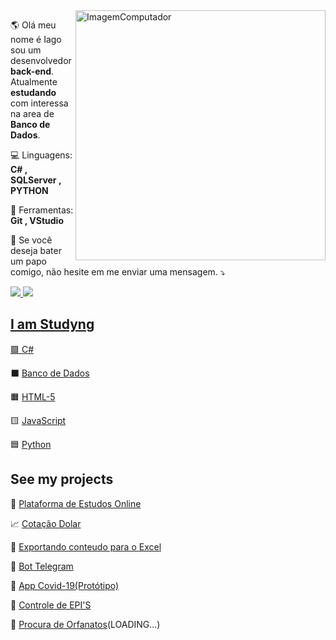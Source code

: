 <img src="https://imgur.com/iP15KIv.png" min-width="400px" max-width="400px" width="400px" align="right" alt="ImagemComputador">

<p align="left"> 
  🌎 Olá meu nome é Iago sou um desenvolvedor <strong>back-end</strong>.<br>
  Atualmente <strong>estudando</strong> com interessa na area de <strong>Banco de Dados</strong>.
</p>

<p align="left">
  💻 Linguagens: <strong>C# , SQLServer , PYTHON</strong>
</p>

<p align="left">
  💼 Ferramentas: <strong>Git , VStudio</strong>
</p>

<p align="left">
  💌 Se você deseja bater um papo comigo, não hesite em me enviar uma mensagem. ⤵️
</p>

<p align="left">

<a href="https://www.linkedin.com/in/iagoaferreira/" alt="Linkedin">
<img src="https://img.shields.io/badge/-Linkedin-1C1C1C?style=for-the-badge&amp;logo=Linkedin&amp;logoColor=009c86&amp;link=https://www.linkedin.com/in/iuricode" style="max-width:100%;">

  <a href="https://www.instagram.com/iago_ferreira010/?hl=pt-br" alt="Linkedin">
<img src= "https://img.shields.io/badge/-Instagram-1C1C1C?style=for-the-badge&amp;logo=Instagram&amp;logoColor=009c86&amp;link=https://www.instagram.com/iuricode" style="max-width:100%;">
</p>  




## I am Studyng

:purple_square: [C#](https://github.com/IagoAntunes/C-sharp-_Learning)

:black_large_square: [Banco de Dados](https://github.com/IagoAntunes/MYSQL)

:orange_square: [HTML-5](https://github.com/IagoAntunes/HTML-5__learning)
 
 :yellow_square: [JavaScript](https://github.com/IagoAntunes/Java-Script__learning)
 
 :blue_square: [Python](https://github.com/IagoAntunes/Python__learning)

## See my projects

:blue_book: [Plataforma de Estudos Online](https://github.com/IagoAntunes/NLW-2)
  
:chart_with_upwards_trend: [Cotação Dolar](https://github.com/IagoAntunes/C-sharp-_Learning/tree/main/Projetos/Cota%C3%A7%C3%A3o%20Dolar)
  
:green_book: [Exportando conteudo para o Excel](https://github.com/IagoAntunes/C-sharp-_Learning/tree/main/Projetos/Cota%C3%A7%C3%A3o%20Dolar)
  
:robot: [Bot Telegram](https://github.com/IagoAntunes/C-sharp-_Learning/tree/main/Projetos/Bot%20Telegram)

:hospital: [App Covid-19(Protótipo)](https://github.com/IagoAntunes/APP-COVID-19)

:construction: [Controle de EPI'S](https://github.com/IagoAntunes/Projeto-AlfaID)

:wedding: [Procura de Orfanatos](https://github.com/IagoAntunes/Happy-NLW)(LOADING...)





